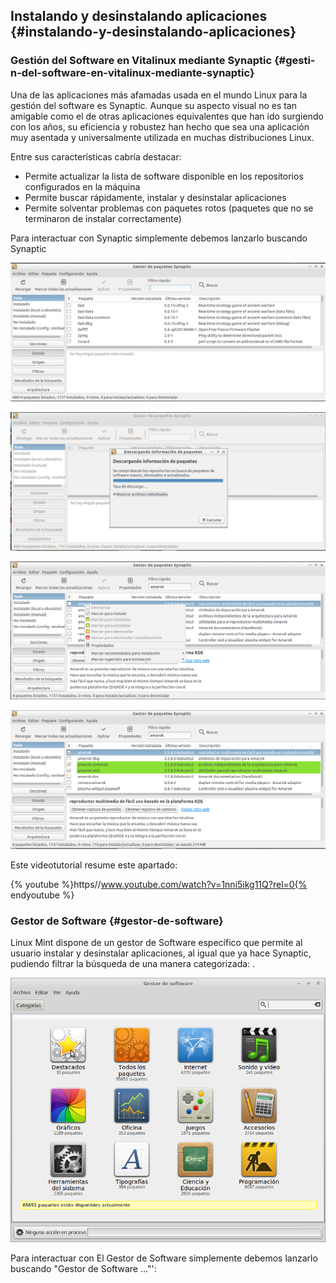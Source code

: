 ## Instalando y desinstalando aplicaciones {#instalando-y-desinstalando-aplicaciones}

### Gestión del Software en Vitalinux mediante Synaptic {#gesti-n-del-software-en-vitalinux-mediante-synaptic}

Una de las aplicaciones más afamadas usada en el mundo Linux para la gestión del software es Synaptic. Aunque su aspecto visual no es tan amigable como el de otras aplicaciones equivalentes que han ido surgiendo con los años, su eficiencia y robustez han hecho que sea una aplicación muy asentada y universalmente utilizada en muchas distribuciones Linux.

Entre sus características cabría destacar:

*   Permite actualizar la lista de software disponible en los repositorios configurados en la máquina
*   Permite buscar rápidamente, instalar y desinstalar aplicaciones
*   Permite solventar problemas con paquetes rotos (paquetes que no se terminaron de instalar correctamente)

Para interactuar con Synaptic simplemente debemos lanzarlo buscando Synaptic

![](/images/image6.png)
  
![](/images/image49.png)
  
![](/images/image55.png)

![](/images/image43.png)

Este videotutorial resume este apartado: 


{% youtube %}https//www.youtube.com/watch?v=1nni5ikg11Q?rel=0{% endyoutube %}

### Gestor de Software {#gestor-de-software}

Linux Mint dispone de un gestor de Software específico que permite al usuario instalar y desinstalar aplicaciones, al igual que ya hace Synaptic, pudiendo filtrar la búsqueda de una manera categorizada: .

![](/images/image48.png)

Para interactuar con El Gestor de Software simplemente debemos lanzarlo buscando  &quot;Gestor de Software ...&quot;&#039;: